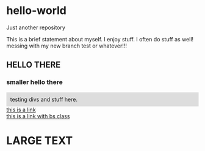 # hello-world
Just another repository

This is a brief statement about myself. I enjoy stuff. I often do stuff as well!
 messing with my new branch test or whatever!!!
 
 <h2>HELLO THERE</h2>
 <h3>smaller hello there</h3>
 <div style="background:#ddd;padding:10px;">testing divs and stuff here.</div>
 <a href="#">this is a link</a><br />
 <a href="#" type="button">this is a link with bs class</a>
 <h1>LARGE TEXT</h1>
